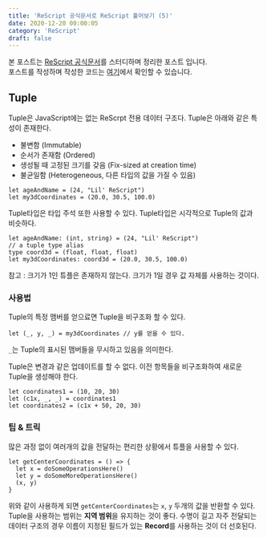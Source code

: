 ```yaml
---
title: 'ReScript 공식문서로 ReScript 훑어보기 (5)'
date: 2020-12-20 00:00:05
category: 'ReScript'
draft: false
---
```


본 포스트는 <a href="https://rescript-lang.org/docs/latest/">ReScript 공식문서</a>를 스터디하며 정리한 포스트 입니다.<br/>
포스트를 작성하며 작성한 코드는 [여기](https://github.com/alstn2468/ReScript_Tutorial)에서 확인할 수 있습니다.

## Tuple

Tuple은 JavaScript에는 없는 ReScrpt 전용 데이터 구조다. Tuple은 아래와 같은 특성이 존재한다.

- 불변함 (Immutable)
- 순서가 존재함 (Ordered)
- 생성될 때 고정된 크기를 갖음 (Fix-sized at creation time)
- 불균일함 (Heterogeneous, 다른 타입의 값을 가질 수 있음)

```reason
let ageAndName = (24, "Lil' ReScript")
let my3dCoordinates = (20.0, 30.5, 100.0)
```

Tuple타입은 타입 주석 또한 사용할 수 있다. Tuple타입은 시각적으로 Tuple의 값과 비슷하다.

```reason
let ageAndName: (int, string) = (24, "Lil' ReScript")
// a tuple type alias
type coord3d = (float, float, float)
let my3dCoordinates: coord3d = (20.0, 30.5, 100.0)
```

참고 : 크기가 1인 튜플은 존재하지 않는다. 크기가 1일 경우 값 자체를 사용하는 것이다.

### 사용법

Tuple의 특정 맴버를 얻으료면 Tuple을 비구조화 할 수 있다.

```reason
let (_, y, _) = my3dCoordinates // y를 얻을 수 있다.
```

`_`는 Tuple의 표시된 맴버들을 무시하고 있음을 의미한다.

Tuple은 변경과 같은 업데이트를 할 수 없다. 이전 항목들을 비구조화하여 새로운 Tuple을 생성해야 한다.

```reason
let coordinates1 = (10, 20, 30)
let (c1x, _, _) = coordinates1
let coordinates2 = (c1x + 50, 20, 30)
```

### 팁 & 트릭

많은 과정 없이 여러개의 값을 전달하는 편리한 상황에서 튜플을 사용할 수 있다.

```reason
let getCenterCoordinates = () => {
  let x = doSomeOperationsHere()
  let y = doSomeMoreOperationsHere()
  (x, y)
}
```

위와 같이 사용하게 되면 `getCenterCoordinates`는 `x`, `y` 두개의 값을 반환할 수 있다. Tuple을 사용하는 범위는 **지역 범위**을 유지하는 것이 좋다. 수명이 길고 자주 전달되는 데이터 구조의 경우 이름이 지정된 필드가 있는 **Record**를 사용하는 것이 더 선호된다.
